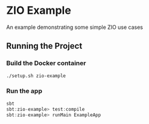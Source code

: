 # ZIO Example

An example demonstrating some simple ZIO use cases

## Running the Project

### Build the Docker container

```bash
./setup.sh zio-example
```

### Run the app

```sbt
sbt
sbt:zio-example> test:compile
sbt:zio-example> runMain ExampleApp
```

